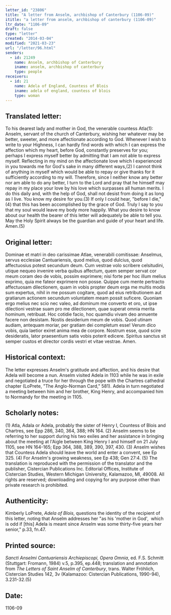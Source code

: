 ```yaml
---
letter_id: "23806"
title: "A letter from Anselm, archbishop of Canterbury (1106-09)"
ititle: "a letter from anselm, archbishop of canterbury (1106-09)"
ltr_date: "1106-09"
draft: false
type: "letter"
created: "2014-03-04"
modified: "2021-03-23"
url: "/letter/96.html"
senders:
  - id: 21249
    name: Anselm, archbishop of Canterbury
    iname: anselm, archbishop of canterbury
    type: people
receivers:
  - id: 21
    name: Adela of England, Countess of Blois
    iname: adela of england, countess of blois
    type: woman
---
```

<h2> Translated letter:</h2>To his dearest lady and mother in God, the venerable countess Atla(1):  Anselm, servant of the church of Canterbury, wishing her whatever may be better, sweeter, and more affectionate according to God.
Whenever I wish to write to your Highness, I can hardly find words with which I can express the affection which my heart, before God, constantly preserves for you; perhaps I express myself better by admitting that I am not able to express myself.  Reflecting in my mind on the affectionate love which I experienced in you towards me for God's sake in many different ways,(2) I cannot think of anything in myself which would be able to repay or give thanks for it sufficiently according to my will. Therefore, since I neither know any better nor am able to do any better, I turn to the Lord and pray that he himself may repay in my place your love by his love which surpasses alI human merits. I do this daily and, with the help of God, shall not desist from doing it as long as I live.
You know my desire for you.(3) If only I could hear, "before I die,"(4) that this has been accomplished by the grace of God. Truly I say to you that my soul would leave my body more happily. What you desire to know about our health the bearer of this letter will adequately be able to tell you.
May the Holy Spirit always be the guardian and guide of your heart and life. Amen.(5)
<h2 class="mt-4"> Original letter:</h2>Dominae et matri in deo carissimae Atlae, venerabili comitissae: Anselmus, servus ecclesiae Cantuariensis, quod melius, quod dulcius, quod affectuosius potest secundum deum.
Cum vestrae volo scribere celsitudini, utique nequeo invenire verba quibus affectum, quem semper servat cor meum coram deo de vobis, possim exprimere; nisi forte per hoc illum melius exprimo, quia me fateor exprimere non posse. Quippe cum mente pertracto affectuosam dilectionem, quam in vobis propter deum erga me multis modis sum expertus, nihil in me possum cogitare, quod ad eius retributionem aut gratiarum actionem secundum voluntatem meam possit suficere. Quoniam ergo melius nec scio nec valeo, ad dominum me converto et oro, ut ipse dilectioni vestrae suam pro me dilectionem, quae superat omnia merita hominum, retribuat. Hoc cotidie facio, hoc quamdiu vivam deo annuente facere non desistam.
Nostis desiderium meum de vobis. Quod utinam audiam, antequam moriar, per gratiam dei completum esse! Verum dico vobis, quia laetior exiret anima mea de corpore. Nostrum esse, quod scire desideratis, lator praesentium satis vobis poterit edicere.
Spiritus sanctus sit semper custos et director cordis vestri et vitae vestrae. Amen.
<h2 class="mt-4"> Historical context:</h2>The letter expresses Anselm's gratitude and affection, and his desire that Adela will become a nun.  Anselm visited Adela in 1103 while he was in exile and negotiated a truce for her through the pope with the Chartres cathedral chapter (LoPrete, "The Anglo-Norman Card," 581).  Adela in turn negotiated a meeting between him and her brother, King Henry, and accompanied him to Normandy for the meeting in 1105.
<h2 class="mt-4"> Scholarly notes:</h2>(1) Atla, Adala or Adela, probably the sister of Henry I, Countess of Blois and Chartres, see Epp 286, 340, 364, 388; HN 164.
(2) Anselm seems to be referring to her support during his two exiles and her assistance in bringing about the meeting at l'Aigle between King Henry I and himself on 21 July 1105, see HN 164-165; Epp 364, 388, 389, 390, 397, 430.
(3) Anselm wishes that Countess Adela should leave the world and enter a convent, see Ep 325.
(4) For Anselm's growing weakness, see Ep 438; Gen 27:4.
(5) The translation is reproduced with the permission of the translator and the publisher, Cistercian Publications Inc. Editorial Offices, Institute of Cistercian Studies, Western Michigan University, Kalamazoo, MI, 49008.  All rights are reserved;  downloading and copying for any purpose other than private research is prohibited.
<h2 class="mt-4"> Authenticity:</h2><p>Kimberly LoPrete, <em>Adela of Blois</em>, questions the identity of the recipient of this letter, noting that Anselm addresses her "as his 'mother in God', &nbsp;which is odd if [this] Adela is meant since Anselm was some thirty-five years her senior," p.33, fn.47.</p><h2 class="mt-4"> Printed source:</h2><p><em>Sancti Anselmi Cantuariensis Archiepiscopi, Opera Omnia</em>, ed. F.S. Schmitt (Stuttgart: Fromann, 1984) v.5, p.395, ep.448; translation and annotation from <em>The Letters of Saint Anselm of Canterbury</em>, trans. Walter Fröhlich, Cistercian Studies 142, 3v (Kalamazoo: Cistercian Publications, 1990-94), 3.231-32.(5)</p><h2 class="mt-4"> Date:</h2>1106-09
